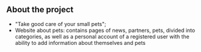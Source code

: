 ## About the project
- "Take good care of your small pets";
- Website about pets: contains pages of news, partners, pets, divided into categories, as well as a personal account of a registered user with the ability to add information about themselves and pets
